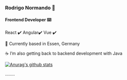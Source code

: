 ### Rodrigo Normando 🤖

#### **Frontend Developer**  ⌨️



React ✔️
Angular✔️
Vue ✔️



🔭 Currently based in Essen, Germany

☕️ I’m also getting back to backend development with Java

[![Anurag's github stats](https://github-readme-stats.vercel.app/api?username=rodnorm&count_private=true&show_icons=true&theme=radical&hide=contribs,prs)](https://github.com/anuraghazra/github-readme-stats)

........

